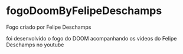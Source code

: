 # fogoDoomByFelipeDeschamps
Fogo criado por Felipe Deschamps

foi desenvolvido o fogo do DOOM acompanhando os videos do Felipe Deschamps no youtube
